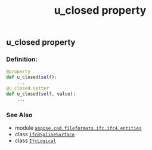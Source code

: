﻿---
title: u_closed property
second_title: Aspose.CAD for Python via .NET API References
description: 
type: docs
weight: 80
url: /python-net/aspose.cad.fileformats.ifc.ifc4.entities/ifcbsplinesurface/u_closed/
is_root: false
---

## u_closed property

### Definition:
```python
@property
def u_closed(self):
    ...
@u_closed.setter
def u_closed(self, value):
    ...
```

### See Also
* module [`aspose.cad.fileformats.ifc.ifc4.entities`](../../)
* class [`IfcBSplineSurface`](/cad/python-net/aspose.cad.fileformats.ifc.ifc4.entities/ifcbsplinesurface)
* class [`IfcLogical`](/cad/python-net/aspose.cad.fileformats.ifc.ifc4.types/ifclogical)
